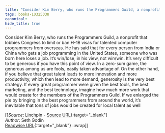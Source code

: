```yaml
---
title: "Consider Kim Berry, who runs the Programmers Guild, a nonprofit ..."
tags: books-10325338
canonical: 
hide_title: true
---
```


Consider Kim Berry, who runs the Programmers Guild, a nonprofit that lobbies Congress to limit or ban H-1B visas for talented computer programmers from overseas. He has said that for every person from India or China who gets a job programming in the United States, someone who was born here loses a job. It’s win/lose, in his view, not win/win.
It’s very difficult to be generous if you have this point of view. In a zero-sum game, the generous among us are fools, easily taken advantage of.
On the other hand, if you believe that great talent leads to more innovation and more productivity, which then lead to more demand, generosity is the very best strategy. If every great programmer were given the best tools, the best marketing, and the best technology, imagine how much more work that would create for the members of the Programmers Guild. If we enlarged the pie by bringing in the best programmers from around the world, it’s inevitable that tons of jobs would be created for local talent as well


[[_Source_: Linchpin - [Source URL](){:target="_blank"}<br>
_Author_: Seth Godin<br>
[Readwise URL](https://readwise.io/open/210672355){:target="_blank"}
::wrap]]